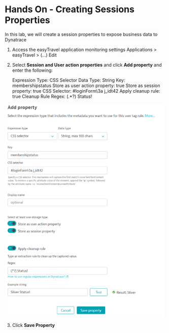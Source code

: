 # Hands On - Creating Sessions Properties

In this lab, we will create a session properties to expose business data to Dynatrace

1) Access the easyTravel application monitoring settings
  Applications > easyTravel > (...) Edit

2) Select **Session and User action properties** and click **Add property** and enter the following:

    Expression Type: CSS Selector
    Data Type: String
    Key:  membershipstatus
    Store as user action property: true
    Store as session property: true
    CSS Selector:  #loginForm\3a j_idt42
    Apply cleanup rule: true
    Cleanup Rule Regex: (.*?) Status!

![User Session Property Config](/img/usersession-config.PNG)

3) Click **Save Property**
